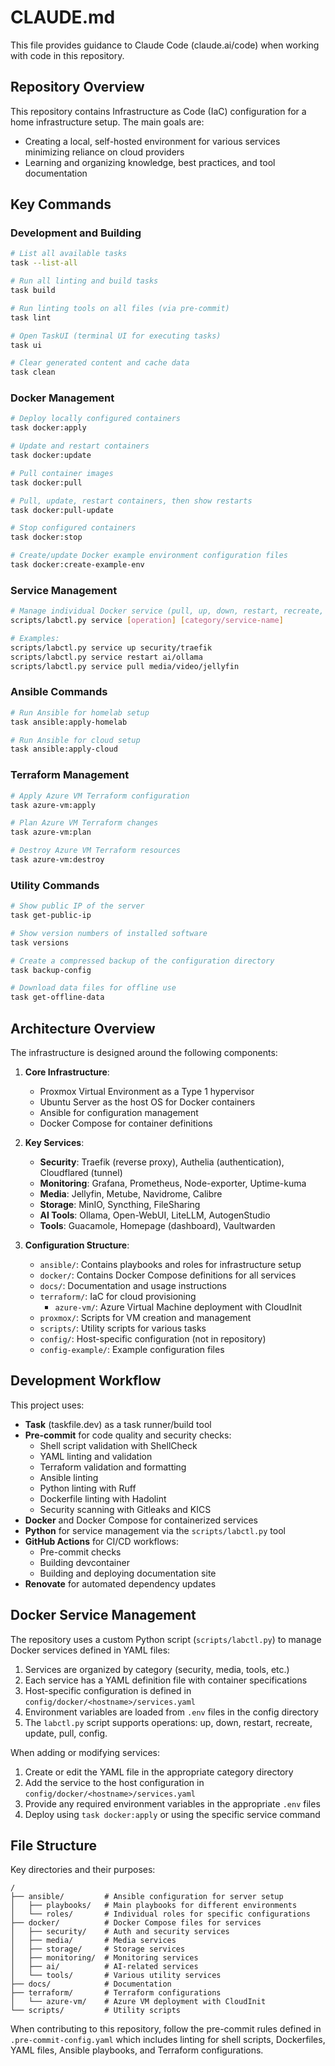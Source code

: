 # CLAUDE.md

This file provides guidance to Claude Code (claude.ai/code) when working with code in this repository.

## Repository Overview

This repository contains Infrastructure as Code (IaC) configuration for a home infrastructure setup. The main goals are:
- Creating a local, self-hosted environment for various services minimizing reliance on cloud providers
- Learning and organizing knowledge, best practices, and tool documentation

## Key Commands

### Development and Building

```bash
# List all available tasks
task --list-all

# Run all linting and build tasks
task build

# Run linting tools on all files (via pre-commit)
task lint

# Open TaskUI (terminal UI for executing tasks)
task ui

# Clear generated content and cache data
task clean
```

### Docker Management

```bash
# Deploy locally configured containers
task docker:apply

# Update and restart containers
task docker:update

# Pull container images
task docker:pull

# Pull, update, restart containers, then show restarts
task docker:pull-update

# Stop configured containers
task docker:stop

# Create/update Docker example environment configuration files
task docker:create-example-env
```

### Service Management

```bash
# Manage individual Docker service (pull, up, down, restart, recreate, config)
scripts/labctl.py service [operation] [category/service-name]

# Examples:
scripts/labctl.py service up security/traefik
scripts/labctl.py service restart ai/ollama
scripts/labctl.py service pull media/video/jellyfin
```

### Ansible Commands

```bash
# Run Ansible for homelab setup
task ansible:apply-homelab

# Run Ansible for cloud setup
task ansible:apply-cloud
```

### Terraform Management

```bash
# Apply Azure VM Terraform configuration
task azure-vm:apply

# Plan Azure VM Terraform changes
task azure-vm:plan

# Destroy Azure VM Terraform resources
task azure-vm:destroy
```

### Utility Commands

```bash
# Show public IP of the server
task get-public-ip

# Show version numbers of installed software
task versions

# Create a compressed backup of the configuration directory
task backup-config

# Download data files for offline use
task get-offline-data
```

## Architecture Overview

The infrastructure is designed around the following components:

1. **Core Infrastructure**:
   - Proxmox Virtual Environment as a Type 1 hypervisor
   - Ubuntu Server as the host OS for Docker containers
   - Ansible for configuration management
   - Docker Compose for container definitions

2. **Key Services**:
   - **Security**: Traefik (reverse proxy), Authelia (authentication), Cloudflared (tunnel)
   - **Monitoring**: Grafana, Prometheus, Node-exporter, Uptime-kuma
   - **Media**: Jellyfin, Metube, Navidrome, Calibre
   - **Storage**: MinIO, Syncthing, FileSharing
   - **AI Tools**: Ollama, Open-WebUI, LiteLLM, AutogenStudio
   - **Tools**: Guacamole, Homepage (dashboard), Vaultwarden

3. **Configuration Structure**:
   - `ansible/`: Contains playbooks and roles for infrastructure setup
   - `docker/`: Contains Docker Compose definitions for all services
   - `docs/`: Documentation and usage instructions
   - `terraform/`: IaC for cloud provisioning
     - `azure-vm/`: Azure Virtual Machine deployment with CloudInit
   - `proxmox/`: Scripts for VM creation and management
   - `scripts/`: Utility scripts for various tasks
   - `config/`: Host-specific configuration (not in repository)
   - `config-example/`: Example configuration files

## Development Workflow

This project uses:
- **Task** (taskfile.dev) as a task runner/build tool
- **Pre-commit** for code quality and security checks:
  - Shell script validation with ShellCheck
  - YAML linting and validation
  - Terraform validation and formatting
  - Ansible linting
  - Python linting with Ruff
  - Dockerfile linting with Hadolint
  - Security scanning with Gitleaks and KICS
- **Docker** and Docker Compose for containerized services
- **Python** for service management via the `scripts/labctl.py` tool
- **GitHub Actions** for CI/CD workflows:
  - Pre-commit checks
  - Building devcontainer
  - Building and deploying documentation site
- **Renovate** for automated dependency updates

## Docker Service Management

The repository uses a custom Python script (`scripts/labctl.py`) to manage Docker services defined in YAML files:

1. Services are organized by category (security, media, tools, etc.)
2. Each service has a YAML definition file with container specifications
3. Host-specific configuration is defined in `config/docker/<hostname>/services.yaml`
4. Environment variables are loaded from `.env` files in the config directory
5. The `labctl.py` script supports operations: up, down, restart, recreate, update, pull, config.

When adding or modifying services:
1. Create or edit the YAML file in the appropriate category directory
2. Add the service to the host configuration in `config/docker/<hostname>/services.yaml`
3. Provide any required environment variables in the appropriate `.env` files
4. Deploy using `task docker:apply` or using the specific service command

## File Structure

Key directories and their purposes:

```
/
├── ansible/         # Ansible configuration for server setup
│   ├── playbooks/   # Main playbooks for different environments
│   └── roles/       # Individual roles for specific configurations
├── docker/          # Docker Compose files for services
│   ├── security/    # Auth and security services
│   ├── media/       # Media services
│   ├── storage/     # Storage services
│   ├── monitoring/  # Monitoring services
│   ├── ai/          # AI-related services
│   └── tools/       # Various utility services
├── docs/            # Documentation
├── terraform/       # Terraform configurations
│   └── azure-vm/    # Azure VM deployment with CloudInit
└── scripts/         # Utility scripts
```

When contributing to this repository, follow the pre-commit rules defined in `.pre-commit-config.yaml` which includes linting for shell scripts, Dockerfiles, YAML files, Ansible playbooks, and Terraform configurations.
